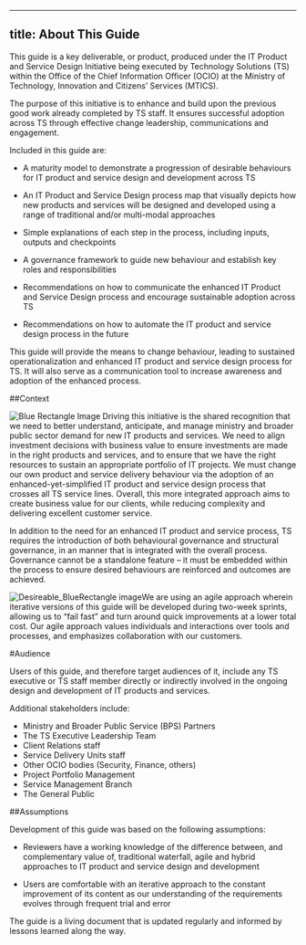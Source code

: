 
---
title: About This Guide
---

This guide is a key deliverable, or product, produced under the IT Product and Service Design Initiative being executed by Technology Solutions (TS) within the Office of the Chief Information Officer (OCIO) at the Ministry of Technology, Innovation and Citizens’ Services (MTICS).

The purpose of this initiative is to enhance and build upon the previous good work already completed by TS staff. It ensures successful adoption across TS through effective change leadership, communications and engagement.

Included in this guide are:

* A maturity model to demonstrate a progression of desirable behaviours for IT product and service design and development across TS

* An IT Product and Service Design process map that visually depicts how new products and services will be designed and developed using a range of traditional and/or multi-modal approaches

* Simple explanations of each step in the process, including inputs, outputs and checkpoints

* A governance framework to guide new behaviour and establish key roles and responsibilities

* Recommendations on how to communicate the enhanced IT Product and Service Design process and encourage sustainable adoption across TS

* Recommendations on how to automate the IT product and service design process in the future

This guide will provide the means to change behaviour, leading to sustained operationalization and enhanced IT product and service design process for TS. It will also serve as a communication tool to increase awareness and adoption of the enhanced process.

##Context

<img src="{%raw%}{{site.baseurl}}{%endraw%}/images/3Qs_BlueRectangle.png" alt="Blue Rectangle Image"> Driving this initiative is the shared recognition that we need to better understand, anticipate, and manage ministry and broader public sector demand for new IT products and services. We need to align investment decisions with business value to ensure investments are made in the right products and services, and to ensure that we have the right resources to sustain an appropriate portfolio of IT projects. We must change our own product and service delivery behaviour via the adoption of an enhanced-yet-simplified IT product and service design process that crosses all TS service lines. Overall, this more integrated approach aims to create business value for our clients, while reducing complexity and delivering excellent customer service.

In addition to the need for an enhanced IT product and service process, TS requires the introduction of both behavioural governance and structural governance, in an manner that is integrated with the overall process. Governance cannot be a standalone feature – it must be embedded within the process to ensure desired behaviours are reinforced and outcomes are achieved.

<img src="{%raw%}{{site.baseurl}}{%endraw%}/images/Desireable_BlueRectangle.png" alt="Desireable_BlueRectangle image">We are using an agile approach wherein iterative versions of this guide will be developed during two-week sprints, allowing us to “fail fast” and turn around quick improvements at a lower total cost. Our agile approach values individuals and interactions over tools and processes, and emphasizes collaboration with our customers.

#Audience

Users of this guide, and therefore target audiences of it, include any TS executive or TS staff member directly or indirectly involved in the ongoing design and development of IT products and services.

Additional stakeholders include:

* Ministry and Broader Public Service (BPS) Partners
* The TS Executive Leadership Team
* Client Relations staff
* Service Delivery Units staff
* Other OCIO bodies (Security, Finance, others)
* Project Portfolio Management
* Service Management Branch
* The General Public

##Assumptions

Development of this guide was based on the following assumptions:

* Reviewers have a working knowledge of the difference between, and complementary value of, traditional waterfall, agile and hybrid approaches to IT product and service design and development

* Users are comfortable with an iterative approach to the constant improvement of its content as our understanding of the requirements evolves through frequent trial and error

The guide is a living document that is updated regularly and informed by lessons learned along the way.
